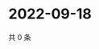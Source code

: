 # 2022-09-18

共 0 条

<!-- BEGIN WEIBO -->
<!-- 最后更新时间 Sun Sep 18 2022 06:16:40 GMT+0800 (China Standard Time) -->

<!-- END WEIBO -->
